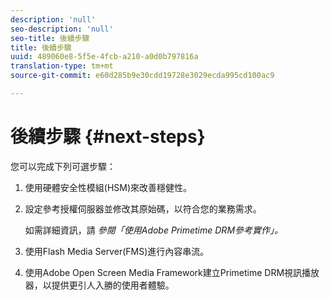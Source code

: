 ```yaml
---
description: 'null'
seo-description: 'null'
seo-title: 後續步驟
title: 後續步驟
uuid: 489060e8-5f5e-4fcb-a210-a0d0b797816a
translation-type: tm+mt
source-git-commit: e60d285b9e30cdd19728e3029ecda995cd100ac9

---
```



# 後續步驟 {#next-steps}

您可以完成下列可選步驟：
1. 使用硬體安全性模組(HSM)來改善穩健性。
1. 設定參考授權伺服器並修改其原始碼，以符合您的業務需求。

   如需詳細資訊，請 *參閱「使用Adobe Primetime DRM參考實作」。*
1. 使用Flash Media Server(FMS)進行內容串流。
1. 使用Adobe Open Screen Media Framework建立Primetime DRM視訊播放器，以提供更引人入勝的使用者體驗。
